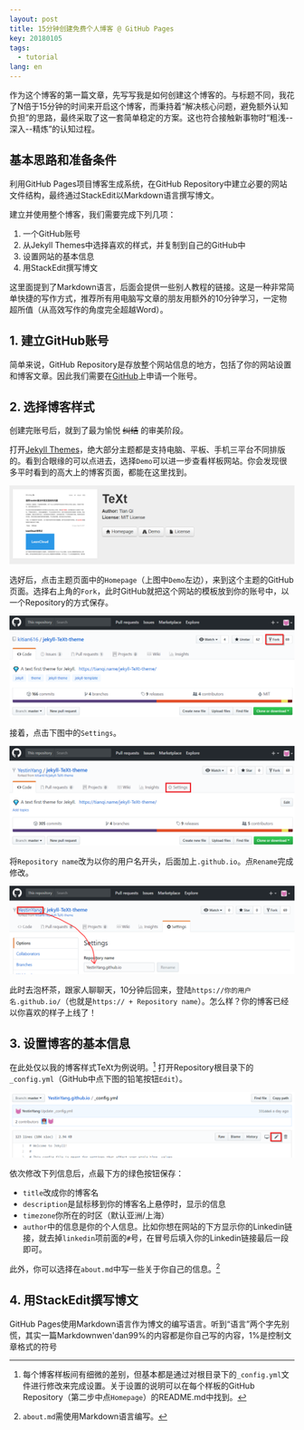 ```yaml
---
layout: post
title: 15分钟创建免费个人博客 @ GitHub Pages
key: 20180105
tags:
  - tutorial
lang: en
---
```


作为这个博客的第一篇文章，先写写我是如何创建这个博客的。与标题不同，我花了N倍于15分钟的时间来开启这个博客，而秉持着“解决核心问题，避免额外认知负担”的思路，最终采取了这一套简单稳定的方案。这也符合接触新事物时“粗浅--深入--精炼”的认知过程。

##  基本思路和准备条件

利用GitHub Pages项目博客生成系统，在GitHub Repository中建立必要的网站文件结构，最终通过StackEdit以Markdown语言撰写博文。

建立并使用整个博客，我们需要完成下列几项：

1.  一个GitHub账号
2. 从Jekyll Themes中选择喜欢的样式，并复制到自己的GitHub中
3.  设置网站的基本信息
4. 用StackEdit撰写博文

这里面提到了Markdown语言，后面会提供一些别人教程的链接。这是一种非常简单快捷的写作方式，推荐所有用电脑写文章的朋友用额外的10分钟学习，一定物超所值（从高效写作的角度完全超越Word）。

##  1. 建立GitHub账号

简单来说，GitHub Repository是存放整个网站信息的地方，包括了你的网站设置和博客文章。因此我们需要在[GitHub](https://github.com/)上申请一个账号。

##  2. 选择博客样式

创建完账号后，就到了最为愉悦 ~~纠结~~ 的审美阶段。

打开[Jekyll Themes](http://jekyllthemes.org/)，绝大部分主题都是支持电脑、平板、手机三平台不同排版的。看到合眼缘的可以点进去，选择`Demo`可以进一步查看样板网站。你会发现很多平时看到的高大上的博客页面，都能在这里找到。

![Jekyll](https://github.com/YestinYang/YestinYang.github.io/raw/master/screenshots/2018-01-05_Jekyll.png)

选好后，点击主题页面中的`Homepage`（上图中`Demo`左边），来到这个主题的GitHub页面。选择右上角的`Fork`，此时GitHub就把这个网站的模板放到你的账号中，以一个Repository的方式保存。

![Fork](https://github.com/YestinYang/YestinYang.github.io/raw/master/screenshots/2018-01-05_Fork.png)

接着，点击下图中的`Settings`。

![Settings](https://github.com/YestinYang/YestinYang.github.io/raw/master/screenshots/2018-01-05_Settings.png)

将`Repository name`改为以你的用户名开头，后面加上`.github.io`。点`Rename`完成修改。

![Rename](https://github.com/YestinYang/YestinYang.github.io/raw/master/screenshots/2018-01-05_Rename.png)

此时去泡杯茶，跟家人聊聊天，10分钟后回来，登陆`https://你的用户名.github.io/`（也就是`https:// + Repository name`）。怎么样？你的博客已经以你喜欢的样子上线了！

##  3. 设置博客的基本信息

在此处仅以我的博客样式TeXt为例说明。[^1] 打开Repository根目录下的`_config.yml`（GitHub中点下图的铅笔按钮`Edit`）。

![YML](https://github.com/YestinYang/YestinYang.github.io/raw/master/screenshots/2018-01-05_yml.png)

依次修改下列信息后，点最下方的绿色按钮保存：

-  `title`改成你的博客名
-  `description`是鼠标移到你的博客名上悬停时，显示的信息
-  `timezone`你所在的时区（默认亚洲/上海）
-  `author`中的信息是你的个人信息。比如你想在网站的下方显示你的Linkedin链接，就去掉`linkedin`项前面的`#`号，在冒号后填入你的Linkedin链接最后一段即可。

此外，你可以选择在`about.md`中写一些关于你自己的信息。[^2]

##  4. 用StackEdit撰写博文

GitHub Pages使用Markdown语言作为博文的编写语言。听到“语言”两个字先别慌，其实一篇Markdownwen'dan99%的内容都是你自己写的内容，1%是控制文章格式的符号


[^1]: 每个博客样板间有细微的差别，但基本都是通过对根目录下的`_config.yml`文件进行修改来完成设置。关于设置的说明可以在每个样板的GitHub Repository（第二步中点`Homepage`）的README.md中找到。
[^2]: `about.md`需使用Markdown语言编写。
<!--stackedit_data:
eyJoaXN0b3J5IjpbMjI3MTU0Njk4XX0=
-->